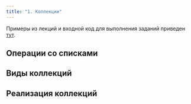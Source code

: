 ```yaml
---
title: "1. Коллекции"
---
```


Примеры из лекций и входной код для выполнения заданий приведен [тут](https://github.com/AltmanEA/edu-collection).

## Операции со списками

## Виды коллекций
   
## Реализация коллекций
   
